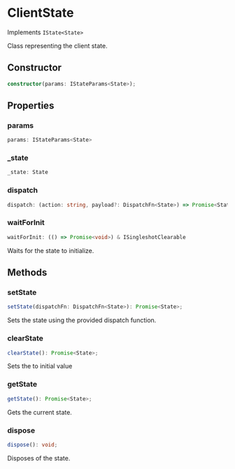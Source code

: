 # ClientState

Implements `IState<State>`

Class representing the client state.

## Constructor

```ts
constructor(params: IStateParams<State>);
```

## Properties

### params

```ts
params: IStateParams<State>
```

### _state

```ts
_state: State
```

### dispatch

```ts
dispatch: (action: string, payload?: DispatchFn<State>) => Promise<State>
```

### waitForInit

```ts
waitForInit: (() => Promise<void>) & ISingleshotClearable
```

Waits for the state to initialize.

## Methods

### setState

```ts
setState(dispatchFn: DispatchFn<State>): Promise<State>;
```

Sets the state using the provided dispatch function.

### clearState

```ts
clearState(): Promise<State>;
```

Sets the to initial value

### getState

```ts
getState(): Promise<State>;
```

Gets the current state.

### dispose

```ts
dispose(): void;
```

Disposes of the state.

